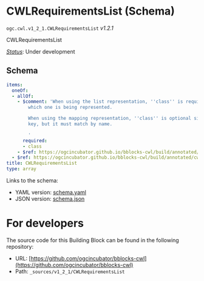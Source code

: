 
# CWLRequirementsList (Schema)

`ogc.cwl.v1_2_1.CWLRequirementsList` *v1.2.1*

CWLRequirementsList

[*Status*](http://www.opengis.net/def/status): Under development

## Schema

```yaml
items:
  oneOf:
  - allOf:
    - $comment: 'When using the list representation, ''class'' is required to indicate
        which one is being represented.

        When using the mapping representation, ''class'' is optional since it''s the
        key, but it must match by name.

        '
      required:
      - class
    - $ref: https://ogcincubator.github.io/bblocks-cwl/build/annotated/cwl/v1_2_1/CWLRequirementsItem/schema.yaml
  - $ref: https://ogcincubator.github.io/bblocks-cwl/build/annotated/cwl/v1_2_1/CWLImport/schema.yaml
title: CWLRequirementsList
type: array

```

Links to the schema:

* YAML version: [schema.yaml](https://ogcincubator.github.io/bblocks-cwl/build/annotated/cwl/v1_2_1/CWLRequirementsList/schema.json)
* JSON version: [schema.json](https://ogcincubator.github.io/bblocks-cwl/build/annotated/cwl/v1_2_1/CWLRequirementsList/schema.yaml)


# For developers

The source code for this Building Block can be found in the following repository:

* URL: [https://github.com/ogcincubator/bblocks-cwl](https://github.com/ogcincubator/bblocks-cwl)
* Path: `_sources/v1_2_1/CWLRequirementsList`

